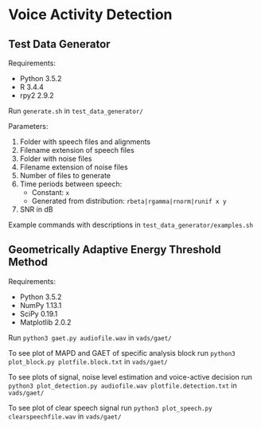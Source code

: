 Voice Activity Detection
========================

Test Data Generator
-------------------

Requirements:
* Python 3.5.2
* R 3.4.4
* rpy2 2.9.2

Run `generate.sh` in `test_data_generator/`

Parameters:
1. Folder with speech files and alignments
2. Filename extension of speech files
3. Folder with noise files
4. Filename extension of noise files
5. Number of files to generate
6. Time periods between speech:
    * Constant: `x`
    * Generated from distribution: `rbeta|rgamma|rnorm|runif x y`
7. SNR in dB

Example commands with descriptions in `test_data_generator/examples.sh`

Geometrically Adaptive Energy Threshold Method
----------------------------------------------

Requirements:
* Python 3.5.2
* NumPy 1.13.1
* SciPy 0.19.1
* Matplotlib 2.0.2

Run `python3 gaet.py audiofile.wav` in `vads/gaet/`

To see plot of MAPD and GAET of specific analysis block run `python3 plot_block.py plotfile.block.txt` in `vads/gaet/`

To see plots of signal, noise level estimation and voice-active decision run `python3 plot_detection.py audiofile.wav plotfile.detection.txt` in `vads/gaet/`

To see plot of clear speech signal run `python3 plot_speech.py clearspeechfile.wav` in `vads/gaet/`
